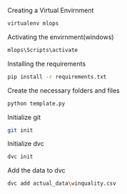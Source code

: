 Creating a Virtual Envirnment
```bash
virtualenv mlops
```
Activating the envirnment(windows)
```bash
mlops\Scripts\activate
```
Installing the requirements

```bash
pip install -r requirements.txt
```

Create the necessary folders and files

```bash
python template.py
```

Initialize git
```bash
git init
```
Initialize dvc
```bash
dvc init
```
Add the data to dvc
```bash
dvc add actual_data\winquality.csv
```